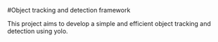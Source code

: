 #Object tracking and detection framework

This project aims to develop a simple and efficient 
object tracking and detection using yolo.
